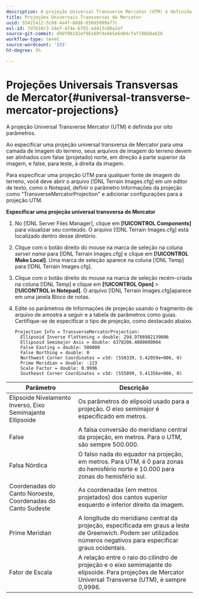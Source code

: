 ```yaml
---
description: A projeção Universal Transverse Mercator (UTM) é definida por oito parâmetros.
title: Projeções Universais Transversas de Mercator
uuid: 55421412-5c68-4a4f-88d6-650d5999a77c
exl-id: 7d7610c3-14e7-474e-b792-ad413c86a2ef
source-git-commit: d9df90242ef96188f4e4b5e6d04cfef196b0a628
workflow-type: tm+mt
source-wordcount: '333'
ht-degree: 3%

---
```


# Projeções Universais Transversas de Mercator{#universal-transverse-mercator-projections}

A projeção Universal Transverse Mercator (UTM) é definida por oito parâmetros.

Ao especificar uma projeção universal transversa de Mercator para uma camada de imagem do terreno, seus arquivos de imagem do terreno devem ser alinhados com false (projetado) norte, em direção à parte superior da imagem, e false, para leste, à direita da imagem.

Para especificar uma projeção UTM para qualquer fonte de imagem do terreno, você deve abrir o arquivo [!DNL Terrain Images.cfg] em um editor de texto, como o Notepad, definir o parâmetro Informações da projeção como &quot;TransverseMercatorProjection&quot; e adicionar configurações para a projeção UTM.

**Especificar uma projeção universal transversa de Mercator**

1. No [!DNL Server Files Manager], clique em **[!UICONTROL Components]** para visualizar seu conteúdo. O arquivo [!DNL Terrain Images.cfg] está localizado dentro desse diretório.

1. Clique com o botão direito do mouse na marca de seleção na coluna *server name* para [!DNL Terrain Images.cfg] e clique em **[!UICONTROL Make Local]**. Uma marca de seleção aparece na coluna [!DNL Temp] para [!DNL Terrain Images.cfg].

1. Clique com o botão direito do mouse na marca de seleção recém-criada na coluna [!DNL Temp] e clique em **[!UICONTROL Open]** > **[!UICONTROL in Notepad]**. O arquivo [!DNL Terrain Images.cfg]aparece em uma janela Bloco de notas.

1. Edite os parâmetros de Informações de projeção usando o fragmento de arquivo de amostra a seguir e a tabela de parâmetros como guias. Certifique-se de especificar o tipo de projeção, como destacado abaixo.

   ```
   Projection Info = TransverseMercatorProjection:
     Ellipsoid Inverse Flattening = double: 294.9786982139006
     Ellipsoid Semimajor Axis = double: 6378206.4000000004
     False Easting = double: 500000
     False Northing = double: 0
     Northwest Corner Coordinates = v3d: (550339, 5.42059e+006, 0)
     Prime Meridian = double: -123
     Scale Factor = double: 0.9996
     Southeast Corner Coordinates = v3d: (555099, 5.41356e+006, 0)
   ```

| Parâmetro | Descrição |
|---|---|
| Elipsoide Nivelamento Inverso, Eixo Semimajante Ellipsoide | Os parâmetros do elipsoid usado para a projeção. O eixo semimajor é especificado em metros. |
| False | A falsa conversão do meridiano central da projeção, em metros. Para o UTM, são sempre 500.000. |
| Falsa Nórdica | O falso nada do equador na projeção, em metros. Para UTM, é 0 para zonas do hemisfério norte e 10.000 para zonas do hemisfério sul. |
| Coordenadas do Canto Noroeste, Coordenadas do Canto Sudeste | As coordenadas (em metros projetados) dos cantos superior esquerdo e inferior direito da imagem. |
| Prime Meridian | A longitude do meridiano central da projeção, especificada em graus a leste de Greenwich. Podem ser utilizados números negativos para especificar graus ocidentais. |
| Fator de Escala | A relação entre o raio do cilindro de projeção e o eixo semimajante do elipsoide. Para projeções de Mercator Universal Transverse (UTM), é sempre 0,9996. |
